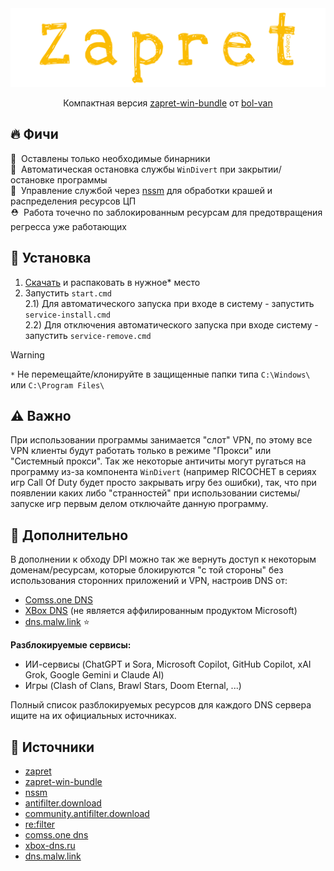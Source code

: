 <div align="center">
	<img src="assets/thumbnail.svg" alt="thumbnail"/>
	<p>Компактная версия <a href="https://github.com/bol-van/zapret-win-bundle">zapret-win-bundle</a> от <a href="https://github.com/bol-van">bol-van</a></p>
</div>

## 🔥 Фичи

🍃&nbsp; Оставлены только необходимые бинарники<br> 🧹&nbsp; Автоматическая
остановка службы `WinDivert` при закрытии/остановке программы<br> 💾&nbsp;
Управление службой через [nssm](https://nssm.cc/) для обработки крашей и
распределения ресурсов ЦП<br> ⛑️&nbsp; Работа точечно по заблокированным
ресурсам для предотвращения регресса уже работающих

## 🧩 Установка

1. [Скачать](https://github.com/Noktomezo/ZapretCompact/releases/latest/download/ZapretCompact.zip)
   и распаковать в нужное\* место
2. Запустить `start.cmd`<br> 2.1) Для автоматического запуска при входе в
   систему - запустить `service-install.cmd`<br> 2.2) Для отключения
   автоматического запуска при входе систему - запустить `service-remove.cmd`

> [!WARNING]  
> `*` Не перемещайте/клонируйте в защищенные папки типа `C:\Windows\` или `C:\Program Files\`

## ⚠️ Важно

При использовании программы занимается "слот" VPN, по этому все VPN клиенты
будут работать только в режиме "Прокси" или "Системный прокси". Так же некоторые
античиты могут ругаться на программу из-за компонента `WinDivert` (например
RICOCHET в сериях игр Call Of Duty будет просто закрывать игру без ошибки), так,
что при появлении каких либо "странностей" при использовании системы/запуске игр
первым делом отключайте данную программу.

## 🧐 Дополнительно

В дополнении к обходу DPI можно так же вернуть доступ к некоторым
доменам/ресурсам, которые блокируются "с той стороны" без использования
сторонних приложений и VPN, настроив DNS от:

- [Comss.one DNS](https://www.comss.ru/page.php?id=7315)
- [XBox DNS](https://xbox-dns.ru/) (не является аффилированным продуктом
  Microsoft)
- [dns.malw.link](https://info.dns.malw.link/) ⭐

**Разблокируемые сервисы:**

- ИИ-сервисы (ChatGPT и Sora, Microsoft Copilot, GitHub Copilot, xAI Grok, Google Gemini и Claude AI)
- Игры (Clash of Clans, Brawl Stars, Doom Eternal, ...)

Полный список разблокируемых ресурсов для каждого DNS сервера ищите на их
официальных источниках.

## 👾 Источники

- [zapret](https://github.com/bol-van/zapret)
- [zapret-win-bundle](https://github.com/bol-van/zapret-win-bundle)
- [nssm](https://github.com/kirillkovalenko/nssm)
- [antifilter.download](https://antifilter.download)
- [community.antifilter.download](https://community.antifilter.download)
- [re:filter](https://github.com/1andrevich/Re-filter-lists)
- [comss.one dns](https://www.comss.ru/page.php?id=7315)
- [xbox-dns.ru](https://xbox-dns.ru)
- [dns.malw.link](https://info.dns.malw.link/)
